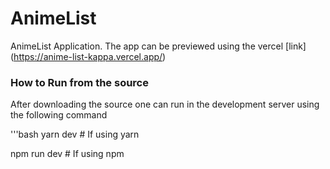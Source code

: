 # AnimeList
AnimeList Application. The app can be previewed using the vercel [link] (https://anime-list-kappa.vercel.app/)

### How to Run from the source
After downloading the source one can run in the development server using the following command

'''bash
yarn dev # If using yarn

npm run dev # If using npm
